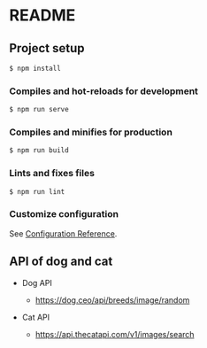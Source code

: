 # README

## Project setup

```bash
$ npm install
```

### Compiles and hot-reloads for development

```bash
$ npm run serve
```

### Compiles and minifies for production

```bash
$ npm run build
```

### Lints and fixes files

```bash
$ npm run lint
```

### Customize configuration

See [Configuration Reference](https://cli.vuejs.org/config/).

## API of dog and cat

- Dog API

    - https://dog.ceo/api/breeds/image/random

- Cat API

    - https://api.thecatapi.com/v1/images/search
    
